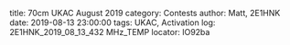 title: 70cm UKAC August 2019
category: Contests
author: Matt, 2E1HNK
date: 2019-08-13 23:00:00
tags: UKAC, Activation
log: 2E1HNK_2019_08_13_432 MHz_TEMP
locator: IO92ba
